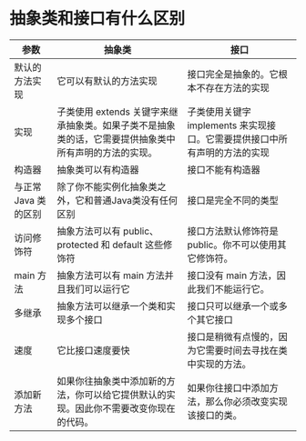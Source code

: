 # 抽象类和接口有什么区别
参数|抽象类|接口
--|--|--
默认的方法实现|它可以有默认的方法实现|接口完全是抽象的。它根本不存在方法的实现
实现|子类使用 extends 关键字来继承抽象类。如果子类不是抽象类的话，它需要提供抽象类中所有声明的方法的实现。| 子类使用关键字 implements 来实现接口。它需要提供接口中所有声明的方法的实现
构造器|抽象类可以有构造器|接口不能有构造器
与正常 Java 类的区别|除了你不能实例化抽象类之外，它和普通Java类没有任何区别|接口是完全不同的类型
访问修饰符|抽象方法可以有 public、protected 和 default 这些修饰符|接口方法默认修饰符是 public。你不可以使用其它修饰符。
main 方法|抽象方法可以有 main 方法并且我们可以运行它|接口没有 main 方法，因此我们不能运行它。
多继承	|抽象方法可以继承一个类和实现多个接口|接口只可以继承一个或多个其它接口
速度|它比接口速度要快|接口是稍微有点慢的，因为它需要时间去寻找在类中实现的方法。
添加新方法|如果你往抽象类中添加新的方法，你可以给它提供默认的实现。因此你不需要改变你现在的代码。|如果你往接口中添加方法，那么你必须改变实现该接口的类。